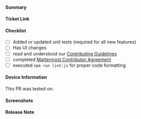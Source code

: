 <!-- Thank you for contributing a pull request! Here are a few tips to help you:

1. If this is your first contribution, make sure you've read the Contribution Checklist https://developers.mattermost.com/contribute/getting-started/contribution-checklist/
2. Read our blog post about "Submitting Great PRs" https://developers.mattermost.com/blog/2019-01-24-submitting-great-prs
3. Take a look at other repository specific documentation at https://developers.mattermost.com/contribute
-->

#### Summary
<!--
A brief description of what this pull request does.
-->

#### Ticket Link
<!--
If this pull request addresses a Help Wanted ticket, please link the relevant GitHub issue, e.g.

  Fixes https://github.com/mattermost/desktop/issues/XXXXX

Otherwise, link the JIRA ticket.
-->

#### Checklist
<!--
Place an '[x]' (no spaces) in all applicable fields. Please remove unrelated fields.
-->
- [ ] Added or updated unit tests (required for all new features)
- [ ] Has UI changes
- [ ] read and understood our [Contributing Guidelines](https://github.com/mattermost/desktop/blob/master/CONTRIBUTING.md)
- [ ] completed [Mattermost Contributor Agreement](https://mattermost.com/contribute/)
- [ ] executed `npm run lint:js` for proper code formatting

#### Device Information
This PR was tested on: <!-- Device name(s), OS version(s) -->

#### Screenshots
<!--
If the PR includes UI changes, include screenshots/GIFs.
-->

#### Release Note
<!--
Add a release note for each of the following conditions:

* New features and improvements, including behavioural changes, UI changes
* Bug fixes and fixes of previous known issues
* Deprecation warnings, breaking changes, or compatibility notes

If no release notes are required write NONE. Use past-tense. Newlines are stripped.

Examples:

```release-note
Added a new config setting ServiceSettings.FooBar. Added a new column Foo to the Users table.
```

```release-note
NONE
```
-->

```release-note

```
